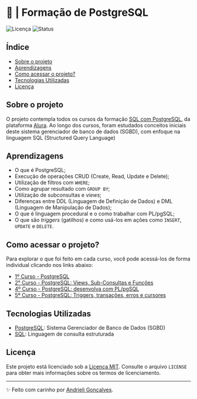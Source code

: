 # 🐘 | Formação de PostgreSQL

![Licença](https://img.shields.io/badge/Licen%C3%A7a-MIT-f5b5ca.svg)
![Status](https://img.shields.io/badge/Status-Concluído-abf285.svg)

## Índice

- [Sobre o projeto](#sobre-o-projeto)
- [Aprendizagens](#aprendizagens)
- [Como acessar o projeto?](#como-acessar-o-projeto)
- [Tecnologias Utilizadas](#tecnologias-utilizadas)
- [Licença](#licença)

## Sobre o projeto

O projeto contempla todos os cursos da formação [SQL com PostgreSQL](https://www.alura.com.br/formacao-postgresql), da plataforma [Alura](https://www.alura.com.br/). Ao longo dos cursos, foram estudados conceitos iniciais deste sistema gerenciador de banco de dados (SGBD), com enfoque na linguagem SQL (Structured Query Language)

## Aprendizagens
- O que é PostgreSQL;
- Execução de operações CRUD (Create, Read, Update e Delete);
- Utilização de filtros com `WHERE`;
- Como agrupar resultado com `GROUP BY`;
- Utilização de subconsultas e *views*;
- Diferenças entre DDL (Linguagem de Definição de Dados) e DML (Linguagem de Manipulação de Dados);
- O que é linguagem procedural e o como trabalhar com PL/pgSQL;
- O que são *triggers* (gatilhos) e como usá-los em ações como `INSERT`, `UPDATE` e `DELETE`.

## Como acessar o projeto?

Para explorar o que foi feito em cada curso, você pode acessá-los de forma individual clicando nos links abaixo:

- [1º Curso - PostgreSQL](https://github.com/strawndri/postgresql/tree/curso_01)
- [2° Curso - PostgreSQL: Views, Sub-Consultas e Funções](https://github.com/strawndri/postgresql/tree/curso_02)
- [4º Curso - PostgreSQL: desenvolva com PL/pgSQL](https://github.com/strawndri/postgresql/tree/main/curso_04)
- [5º Curso - PostgreSQL: Triggers, transações, erros e cursores](https://github.com/strawndri/postgresql/tree/main/curso_05)


## Tecnologias Utilizadas

- [PostgreSQL](https://www.postgresql.org/): Sistema Gerenciador de Banco de Dados (SGBD)
- [SQL](https://www.w3schools.com/sql/sql_intro.asp): Linguagem de consulta estruturada

## Licença

Este projeto está licenciado sob a [Licença MIT](https://opensource.org/licenses/MIT). Consulte o arquivo `LICENSE` para obter mais informações sobre os termos de licenciamento.

---

✨ Feito com carinho por [Andrieli Gonçalves](https://github.com/strawndri).

